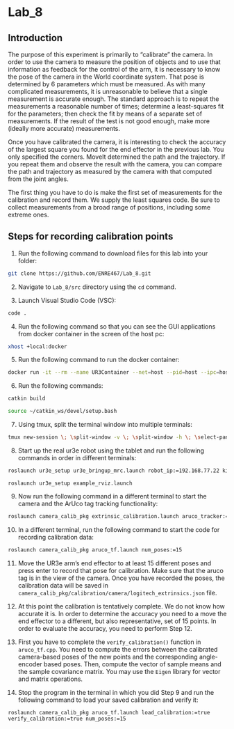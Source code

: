 # Lab_8

## Introduction

The purpose of this experiment is primarily to “calibrate” the camera. In order to use the camera to measure the position of objects and to use that information as feedback for the control of the arm, it is necessary to know the pose of the camera in the World coordinate system. That pose is determined by 6 parameters which must be measured. As with many complicated measurements, it is unreasonable to believe that a single measurement is accurate enough. The standard approach is to repeat the measurements a reasonable number of times; determine a least-squares fit for the parameters; then check the fit by means of a separate set of measurements. If the result of the test is not good enough, make more (ideally more accurate) measurements.

Once you have calibrated the camera, it is interesting to check the accuracy of the largest square you found for the end effector in the previous lab. You only specified the corners. MoveIt determined the path and the trajectory. If you repeat them and observe the result with the camera, you can compare the path and trajectory as measured by the camera with that computed from the joint angles.

The first thing you have to do is make the first set of measurements for the calibration and record them. We supply the least squares code. Be sure to collect measurements from a broad range of positions, including some extreme ones.

## Steps for recording calibration points

1. Run the following command to download files for this lab into your folder:

```bash
git clone https://github.com/ENRE467/Lab_8.git
```

2. Navigate to `Lab_8/src` directory using the `cd` command.


3. Launch Visual Studio Code (VSC):

```bash
code .
```

4. Run the following command so that you can see the GUI applications from docker container in the screen of the host pc:

```bash
xhost +local:docker
```

5. Run the following command to run the docker container:

```bash
docker run -it --rm --name UR3Container --net=host --pid=host --ipc=host --privileged --env="DISPLAY=$DISPLAY" --volume="$PWD:/home/${USER}/catkin_ws/src" --volume="/tmp/.X11-unix:/tmp/.X11-unix:rw" --volume="/dev:/dev:rw" --ulimit rtprio=99 --ulimit rttime=-1 ur3e_image:latest
```

6. Run the following commands:

```bash
catkin build
```
```bash
source ~/catkin_ws/devel/setup.bash
```

7. Using tmux, split the terminal window into multiple terminals:

```bash
tmux new-session \; \split-window -v \; \split-window -h \; \select-pane -t 1 \; \split-window -h
```

8. Start up the real ur3e robot using the tablet and run the following commands in order in different terminals:

```bash
roslaunch ur3e_setup ur3e_bringup_mrc.launch robot_ip:=192.168.77.22 kinematics_config:=$(rospack find ur3e_setup)/config/ur3e_calib.yaml z_height:=0.77
```

```console
roslaunch ur3e_setup example_rviz.launch
```

9. Now run the following command in a different terminal to start the camera and the ArUco tag tracking functionality:

```bash
roslaunch camera_calib_pkg extrinsic_calibration.launch aruco_tracker:=true show_output:=true
```

10. In a different terminal, run the following command to start the code for recording calibration data:

```bash
roslaunch camera_calib_pkg aruco_tf.launch num_poses:=15
```

11. Move the UR3e arm’s end effector to at least 15 different poses and press enter to record that pose for calibration. Make sure that the aruco tag is in the view of the camera. Once you have recorded the poses, the calibration data will be saved in `camera_calib_pkg/calibration/camera/logitech_extrinsics.json` file.

12. At this point the calibration is tentatively complete. We do not know how accurate it is. In order to determine the accuracy you need to a move the end effector to a different, but also representative, set of 15 points. In order to evaluate the accuracy, you need to perform Step 12.

13. First you have to complete the `verify_calibration()` function in `aruco_tf.cpp`. You need to compute the errors between the calibrated camera-based poses of the new points and the corresponding angle-encoder based poses. Then, compute the vector of sample means and the sample covariance matrix. You may use the `Eigen` library for vector and matrix operations.

14. Stop the program in the terminal in which you did Step 9 and run the following command to load your saved calibration and verify it:

```console
roslaunch camera_calib_pkg aruco_tf.launch load_calibration:=true verify_calibration:=true num_poses:=15
```